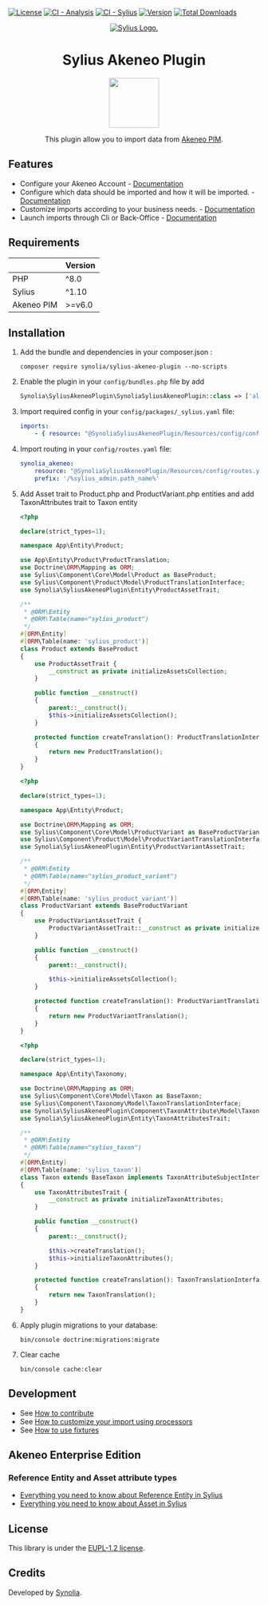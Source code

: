 [![License](https://img.shields.io/packagist/l/synolia/sylius-akeneo-plugin.svg)](https://github.com/synolia/SyliusAkeneoPlugin/blob/main/LICENSE)
[![CI - Analysis](https://github.com/synolia/SyliusAkeneoPlugin/actions/workflows/analysis.yaml/badge.svg?branch=main)](https://github.com/synolia/SyliusAkeneoPlugin/actions/workflows/analysis.yaml)
[![CI - Sylius](https://github.com/synolia/SyliusAkeneoPlugin/actions/workflows/sylius.yaml/badge.svg?branch=main)](https://github.com/synolia/SyliusAkeneoPlugin/actions/workflows/sylius.yaml)
[![Version](https://img.shields.io/packagist/v/synolia/sylius-akeneo-plugin.svg)](https://packagist.org/packages/synolia/sylius-akeneo-plugin)
[![Total Downloads](https://poser.pugx.org/synolia/sylius-akeneo-plugin/downloads)](https://packagist.org/packages/synolia/sylius-akeneo-plugin)

<p align="center">
    <a href="https://sylius.com" target="_blank">
        <picture>
         <source media="(prefers-color-scheme: dark)" srcset="https://media.sylius.com/sylius-logo-800-dark.png">
         <source media="(prefers-color-scheme: light)" srcset="https://media.sylius.com/sylius-logo-800.png">
         <img alt="Sylius Logo." src="https://media.sylius.com/sylius-logo-800.png">
        </picture>
   </a>
</p>

<h1 align="center">Sylius Akeneo Plugin</h1>
<p align="center">
    <a href="https://plugins.sylius.com/plugin/akeneo-plugin/"  target="_blank">
        <img src="https://sylius.com/assets/badge-approved-by-sylius.png" width="100px" />
    </a>
</p>
<p align="center">This plugin allow you to import data from <a href="https://www.akeneo.com/" target="_blank">Akeneo PIM</a>.</p>

## Features

* Configure your Akeneo Account - [Documentation](docs/CONFIGURE.md)
* Configure which data should be imported and how it will be imported. - [Documentation](docs/CONFIGURE_DETAIL.md)
* Customize imports according to your business needs. - [Documentation](docs/CUSTOMIZE.md)
* Launch imports through Cli or Back-Office - [Documentation](docs/LAUNCH.md)

## Requirements

| | Version |
| :--- |:--------|
| PHP  | ^8.0    |
| Sylius | ^1.10   |
| Akeneo PIM  | >=v6.0  |


## Installation

1. Add the bundle and dependencies in your composer.json :

    ```shell
    composer require synolia/sylius-akeneo-plugin --no-scripts
    ```
   
2. Enable the plugin in your `config/bundles.php` file by add
   
    ```php
    Synolia\SyliusAkeneoPlugin\SynoliaSyliusAkeneoPlugin::class => ['all' => true],
    ```
   
3. Import required config in your `config/packages/_sylius.yaml` file:
    
    ```yaml
    imports:
        - { resource: "@SynoliaSyliusAkeneoPlugin/Resources/config/config.yaml" }
    ```
   
4. Import routing in your `config/routes.yaml` file:

    ```yaml
    synolia_akeneo:
        resource: "@SynoliaSyliusAkeneoPlugin/Resources/config/routes.yaml"
        prefix: '/%sylius_admin.path_name%'
    ```

5. Add Asset trait to Product.php and ProductVariant.php entities and add TaxonAttributes trait to Taxon entity

   ```php
   <?php
   
   declare(strict_types=1);
   
   namespace App\Entity\Product;
   
   use App\Entity\Product\ProductTranslation;
   use Doctrine\ORM\Mapping as ORM;
   use Sylius\Component\Core\Model\Product as BaseProduct;
   use Sylius\Component\Product\Model\ProductTranslationInterface;
   use Synolia\SyliusAkeneoPlugin\Entity\ProductAssetTrait;
   
   /**
    * @ORM\Entity
    * @ORM\Table(name="sylius_product")
    */
   #[ORM\Entity]
   #[ORM\Table(name: 'sylius_product')]
   class Product extends BaseProduct
   {
       use ProductAssetTrait {
           __construct as private initializeAssetsCollection;
       }
   
       public function __construct()
       {
           parent::__construct();
           $this->initializeAssetsCollection();
       }
   
       protected function createTranslation(): ProductTranslationInterface
       {
           return new ProductTranslation();
       }
   }
   ```

   ```php
   <?php

   declare(strict_types=1);

   namespace App\Entity\Product;
   
   use Doctrine\ORM\Mapping as ORM;
   use Sylius\Component\Core\Model\ProductVariant as BaseProductVariant;
   use Sylius\Component\Product\Model\ProductVariantTranslationInterface;
   use Synolia\SyliusAkeneoPlugin\Entity\ProductVariantAssetTrait;

   /**
    * @ORM\Entity
    * @ORM\Table(name="sylius_product_variant")
    */
   #[ORM\Entity]
   #[ORM\Table(name: 'sylius_product_variant')]
   class ProductVariant extends BaseProductVariant
   {
       use ProductVariantAssetTrait {
           ProductVariantAssetTrait::__construct as private initializeAssetsCollection;
       }
   
       public function __construct()
       {
           parent::__construct();
   
           $this->initializeAssetsCollection();
       }
   
       protected function createTranslation(): ProductVariantTranslationInterface
       {
           return new ProductVariantTranslation();
       }
   }
   ```

   ```php
   <?php
   
   declare(strict_types=1);
   
   namespace App\Entity\Taxonomy;
   
   use Doctrine\ORM\Mapping as ORM;
   use Sylius\Component\Core\Model\Taxon as BaseTaxon;
   use Sylius\Component\Taxonomy\Model\TaxonTranslationInterface;
   use Synolia\SyliusAkeneoPlugin\Component\TaxonAttribute\Model\TaxonAttributeSubjectInterface;
   use Synolia\SyliusAkeneoPlugin\Entity\TaxonAttributesTrait;
   
   /**
    * @ORM\Entity
    * @ORM\Table(name="sylius_taxon")
    */
   #[ORM\Entity]
   #[ORM\Table(name: 'sylius_taxon')]
   class Taxon extends BaseTaxon implements TaxonAttributeSubjectInterface
   {
       use TaxonAttributesTrait {
           __construct as private initializeTaxonAttributes;
       }
   
       public function __construct()
       {
           parent::__construct();
   
           $this->createTranslation();
           $this->initializeTaxonAttributes();
       }
   
       protected function createTranslation(): TaxonTranslationInterface
       {
           return new TaxonTranslation();
       }
   }
   ```

6. Apply plugin migrations to your database:

    ```shell
    bin/console doctrine:migrations:migrate
    ```
   
7. Clear cache

    ```shell
    bin/console cache:clear
    ```

## Development

* See [How to contribute](CONTRIBUTING.md)
* See [How to customize your import using processors](docs/customize/PROCESSORS.md)
* See [How to use fixtures](docs/FIXTURE.md)


## Akeneo Enterprise Edition

### Reference Entity and Asset attribute types

* [Everything you need to know about Reference Entity in Sylius](docs/reference_entity/REFERENCE_ENTITY.md)
* [Everything you need to know about Asset in Sylius](docs/asset/ASSET.md)

## License

This library is under the [EUPL-1.2 license](LICENSE).

## Credits

Developed by [Synolia](https://synolia.com/).
